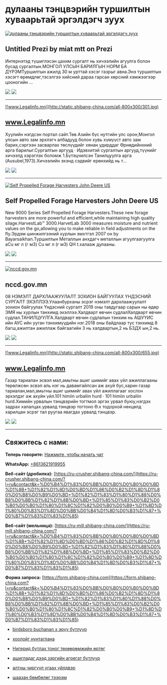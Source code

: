 # дулааны тэнцвэрийн туршилтын хуваарьтай эргэлдэгч зуух

<a href="https://swt.shibang-china.com/?l=ru&img&k=%D0%B4%D1%83%D0%BB%D0%B0%D0%B0%D0%BD%D1%8B+%D1%82%D1%8D%D0%BD%D1%86%D0%B2%D1%8D%D1%80%D0%B8%D0%B9%D0%BD+%D1%82%D1%83%D1%80%D1%88%D0%B8%D0%BB%D1%82%D1%8B%D0%BD+%D1%85%D1%83%D0%B2%D0%B0%D0%B0%D1%80%D1%8C%D1%82%D0%B0%D0%B9+%D1%8D%D1%80%D0%B3%D1%8D%D0%BB%D0%B4%D1%8D%D0%B3%D1%87+%D0%B7%D1%83%D1%83%D1%85" target="_blank">![дулааны тэнцвэрийн туршилтын хуваарьтай эргэлдэгч зуух](http://static.shibang-china.com/all-800x300/63.jpg)</a>

## Untitled Prezi by miat mtt on Prezi
Интернэтэд түшиглэсэн цахим сургалт нь хичээлийн агуулга болон бусад сургалтын.МОНГОЛ УЛСЫН БАРИЛГЫН HOPM БА ДҮРЭМТуршилтын ажилд 30 м урттай хэсэг газрыг авна.Энэ туршилтын хэсэгт өрөмдлөг,тэсэлгээ хийсний дараа гарсан хөрсний хэмжээгээр цооногийн …


<a href="https://whatsapp.shibangsoft.com/WhatsApp.php" target="_blank" title="WhatsApp">![](http://static.shibang-china.com/icon/whatsapp.png)</a> <a href="https://swt.shibang-china.com/?l=ru&icon&k=%D0%B4%D1%83%D0%BB%D0%B0%D0%B0%D0%BD%D1%8B+%D1%82%D1%8D%D0%BD%D1%86%D0%B2%D1%8D%D1%80%D0%B8%D0%B9%D0%BD+%D1%82%D1%83%D1%80%D1%88%D0%B8%D0%BB%D1%82%D1%8B%D0%BD+%D1%85%D1%83%D0%B2%D0%B0%D0%B0%D1%80%D1%8C%D1%82%D0%B0%D0%B9+%D1%8D%D1%80%D0%B3%D1%8D%D0%BB%D0%B4%D1%8D%D0%B3%D1%87+%D0%B7%D1%83%D1%83%D1%85" target="_blank">![](http://static.shibang-china.com/icon/chat-ru.png)</a>

---

<a href="https://swt.shibang-china.com/?l=ru&img&k=%D0%B4%D1%83%D0%BB%D0%B0%D0%B0%D0%BD%D1%8B+%D1%82%D1%8D%D0%BD%D1%86%D0%B2%D1%8D%D1%80%D0%B8%D0%B9%D0%BD+%D1%82%D1%83%D1%80%D1%88%D0%B8%D0%BB%D1%82%D1%8B%D0%BD+%D1%85%D1%83%D0%B2%D0%B0%D0%B0%D1%80%D1%8C%D1%82%D0%B0%D0%B9+%D1%8D%D1%80%D0%B3%D1%8D%D0%BB%D0%B4%D1%8D%D0%B3%D1%87+%D0%B7%D1%83%D1%83%D1%85" target="_blank">![www.Legalinfo.mn](http://static.shibang-china.com/all-800x300/301.jpg)</a>

## www.Legalinfo.mn
Хуулийн нэгдсэн портал сайт.Төв Азийн бүс нутгийн улс орон,Монгол улсын авто зам эрхлэгч албадууд болон хувь хүмүүст авто зам барих,сэргээн засварлах төслүүдийг хянан удирддаг Өрнөдийнхний арга барилыг.Сургалтын аргууд&nbsp;&#0183;&#32;Идэвхитэй сургалтын аргууд,түүнийг хичээлд хэрэглэх боломж 1.Бүтэцчилсэн Танилцуулга арга (Ausubel,1973).Хичээлийн эхэнд сэдвийг ерөнхийд нь т…


<a href="https://whatsapp.shibangsoft.com/WhatsApp.php" target="_blank" title="WhatsApp">![](http://static.shibang-china.com/icon/whatsapp.png)</a> <a href="https://swt.shibang-china.com/?l=ru&icon&k=%D0%B4%D1%83%D0%BB%D0%B0%D0%B0%D0%BD%D1%8B+%D1%82%D1%8D%D0%BD%D1%86%D0%B2%D1%8D%D1%80%D0%B8%D0%B9%D0%BD+%D1%82%D1%83%D1%80%D1%88%D0%B8%D0%BB%D1%82%D1%8B%D0%BD+%D1%85%D1%83%D0%B2%D0%B0%D0%B0%D1%80%D1%8C%D1%82%D0%B0%D0%B9+%D1%8D%D1%80%D0%B3%D1%8D%D0%BB%D0%B4%D1%8D%D0%B3%D1%87+%D0%B7%D1%83%D1%83%D1%85" target="_blank">![](http://static.shibang-china.com/icon/chat-ru.png)</a>

---

<a href="https://swt.shibang-china.com/?l=ru&img&k=%D0%B4%D1%83%D0%BB%D0%B0%D0%B0%D0%BD%D1%8B+%D1%82%D1%8D%D0%BD%D1%86%D0%B2%D1%8D%D1%80%D0%B8%D0%B9%D0%BD+%D1%82%D1%83%D1%80%D1%88%D0%B8%D0%BB%D1%82%D1%8B%D0%BD+%D1%85%D1%83%D0%B2%D0%B0%D0%B0%D1%80%D1%8C%D1%82%D0%B0%D0%B9+%D1%8D%D1%80%D0%B3%D1%8D%D0%BB%D0%B4%D1%8D%D0%B3%D1%87+%D0%B7%D1%83%D1%83%D1%85" target="_blank">![Self Propelled Forage Harvesters John Deere US](http://static.shibang-china.com/all-800x300/1086.jpg)</a>

## Self Propelled Forage Harvesters John Deere US
New 9000 Series Self Propelled Forage Harvesters.These new forage harvesters are more powerful and efficient,while maintaining high quality silage.HarvestLab™ 3000.HarvetLab 3000 measures moisture and nutrient values on the go,allowing you to make reliable in field adjustments on the fly.Эрдэм шинжилгээний хурлын эмхтгэл 2007 он by Bayarsaikhan.Туршилтын Металлын анхдагч металлын агуулгаагуулга aCu мг л (г м3) Cu мг л (г м3) QH t.халааж дулааны.


<a href="https://whatsapp.shibangsoft.com/WhatsApp.php" target="_blank" title="WhatsApp">![](http://static.shibang-china.com/icon/whatsapp.png)</a> <a href="https://swt.shibang-china.com/?l=ru&icon&k=%D0%B4%D1%83%D0%BB%D0%B0%D0%B0%D0%BD%D1%8B+%D1%82%D1%8D%D0%BD%D1%86%D0%B2%D1%8D%D1%80%D0%B8%D0%B9%D0%BD+%D1%82%D1%83%D1%80%D1%88%D0%B8%D0%BB%D1%82%D1%8B%D0%BD+%D1%85%D1%83%D0%B2%D0%B0%D0%B0%D1%80%D1%8C%D1%82%D0%B0%D0%B9+%D1%8D%D1%80%D0%B3%D1%8D%D0%BB%D0%B4%D1%8D%D0%B3%D1%87+%D0%B7%D1%83%D1%83%D1%85" target="_blank">![](http://static.shibang-china.com/icon/chat-ru.png)</a>

---

<a href="https://swt.shibang-china.com/?l=ru&img&k=%D0%B4%D1%83%D0%BB%D0%B0%D0%B0%D0%BD%D1%8B+%D1%82%D1%8D%D0%BD%D1%86%D0%B2%D1%8D%D1%80%D0%B8%D0%B9%D0%BD+%D1%82%D1%83%D1%80%D1%88%D0%B8%D0%BB%D1%82%D1%8B%D0%BD+%D1%85%D1%83%D0%B2%D0%B0%D0%B0%D1%80%D1%8C%D1%82%D0%B0%D0%B9+%D1%8D%D1%80%D0%B3%D1%8D%D0%BB%D0%B4%D1%8D%D0%B3%D1%87+%D0%B7%D1%83%D1%83%D1%85" target="_blank">![nccd.gov.mn](http://static.shibang-china.com/all-800x300/250.jpg)</a>

## nccd.gov.mn
08 НЭМЭЛТ ДАРХЛААЖУУЛАЛТ ЗОХИОН БАЙГУУЛАХ ҮНДЭСНИЙ СУРГАЛТ ЭХЭЛЛЭЭ.Улаанбурханы эсрэг нэмэлт дархлаажуулалт зохион байгуулах Үндэсний сургалт 2019 оны тавдугаар сарын ны өдөр ЭМЯ ны хурлын танхимд эхэллээ.Халдварт өвчин судлалХалдварт өвчин судлал.ТАНИЛЦУУЛГА.Халдварт өвчин судлалын тэнхим нь АШУҮИС ийн АУС ийн ууган тэнхимүүдийн нэг.2018 оны байдлаар тус тэнхимд 8 багш,ажилтан ажиллаж байгаагийн 3 нь халдвартын,2 нь БЗДХ ын,2 нь.


<a href="https://whatsapp.shibangsoft.com/WhatsApp.php" target="_blank" title="WhatsApp">![](http://static.shibang-china.com/icon/whatsapp.png)</a> <a href="https://swt.shibang-china.com/?l=ru&icon&k=%D0%B4%D1%83%D0%BB%D0%B0%D0%B0%D0%BD%D1%8B+%D1%82%D1%8D%D0%BD%D1%86%D0%B2%D1%8D%D1%80%D0%B8%D0%B9%D0%BD+%D1%82%D1%83%D1%80%D1%88%D0%B8%D0%BB%D1%82%D1%8B%D0%BD+%D1%85%D1%83%D0%B2%D0%B0%D0%B0%D1%80%D1%8C%D1%82%D0%B0%D0%B9+%D1%8D%D1%80%D0%B3%D1%8D%D0%BB%D0%B4%D1%8D%D0%B3%D1%87+%D0%B7%D1%83%D1%83%D1%85" target="_blank">![](http://static.shibang-china.com/icon/chat-ru.png)</a>

---

<a href="https://swt.shibang-china.com/?l=ru&img&k=%D0%B4%D1%83%D0%BB%D0%B0%D0%B0%D0%BD%D1%8B+%D1%82%D1%8D%D0%BD%D1%86%D0%B2%D1%8D%D1%80%D0%B8%D0%B9%D0%BD+%D1%82%D1%83%D1%80%D1%88%D0%B8%D0%BB%D1%82%D1%8B%D0%BD+%D1%85%D1%83%D0%B2%D0%B0%D0%B0%D1%80%D1%8C%D1%82%D0%B0%D0%B9+%D1%8D%D1%80%D0%B3%D1%8D%D0%BB%D0%B4%D1%8D%D0%B3%D1%87+%D0%B7%D1%83%D1%83%D1%85" target="_blank">![www.Legalinfo.mn](http://static.shibang-china.com/all-800x300/655.jpg)</a>

## www.Legalinfo.mn
Газар тариалан эсвэл мал,амьтны ашиг шимийг авах үйл ажиллагааны төрөлжсөн эсвэл аль нэг нь давамгайлсан аж ахуй бус,харин газар тариалан,мал,амьтны ашиг шимийг авах үйл ажиллагааг хослон эрхэлдэг аж ахуйн үйл.101 himiin urbaliin hurd&nbsp;&#0183;&#32;101 himiin urbaliin hurd.Химийн урвалын тэнцвэрийн тогтмол эргэх урвал буюу,нэгдэх задрах халалцах.урвалд тэнцвэр тогтоно Ө.х тодорхой нөхцөлд харилцан эсрэг тал руугаа явагдах урвалд тэнцвэр.


<a href="https://whatsapp.shibangsoft.com/WhatsApp.php" target="_blank" title="WhatsApp">![](http://static.shibang-china.com/icon/whatsapp.png)</a> <a href="https://swt.shibang-china.com/?l=ru&icon&k=%D0%B4%D1%83%D0%BB%D0%B0%D0%B0%D0%BD%D1%8B+%D1%82%D1%8D%D0%BD%D1%86%D0%B2%D1%8D%D1%80%D0%B8%D0%B9%D0%BD+%D1%82%D1%83%D1%80%D1%88%D0%B8%D0%BB%D1%82%D1%8B%D0%BD+%D1%85%D1%83%D0%B2%D0%B0%D0%B0%D1%80%D1%8C%D1%82%D0%B0%D0%B9+%D1%8D%D1%80%D0%B3%D1%8D%D0%BB%D0%B4%D1%8D%D0%B3%D1%87+%D0%B7%D1%83%D1%83%D1%85" target="_blank">![](http://static.shibang-china.com/icon/chat-ru.png)</a>

---
## Свяжитесь с нами:

**Теперь говорите:** [Нажмите, чтобы начать чат](https://swt.shibang-china.com?l=ru&contact&k=%D0%B4%D1%83%D0%BB%D0%B0%D0%B0%D0%BD%D1%8B+%D1%82%D1%8D%D0%BD%D1%86%D0%B2%D1%8D%D1%80%D0%B8%D0%B9%D0%BD+%D1%82%D1%83%D1%80%D1%88%D0%B8%D0%BB%D1%82%D1%8B%D0%BD+%D1%85%D1%83%D0%B2%D0%B0%D0%B0%D1%80%D1%8C%D1%82%D0%B0%D0%B9+%D1%8D%D1%80%D0%B3%D1%8D%D0%BB%D0%B4%D1%8D%D0%B3%D1%87+%D0%B7%D1%83%D1%83%D1%85)

**WhatsApp:**  [+8613621919955](https://whatsapp.shibangsoft.com/WhatsApp.php)

**Веб-сайт (дробилка):** [https://ru-crusher.shibang-china.com/](https://ru-crusher.shibang-china.com/?l=ru&contact&k=%D0%B4%D1%83%D0%BB%D0%B0%D0%B0%D0%BD%D1%8B+%D1%82%D1%8D%D0%BD%D1%86%D0%B2%D1%8D%D1%80%D0%B8%D0%B9%D0%BD+%D1%82%D1%83%D1%80%D1%88%D0%B8%D0%BB%D1%82%D1%8B%D0%BD+%D1%85%D1%83%D0%B2%D0%B0%D0%B0%D1%80%D1%8C%D1%82%D0%B0%D0%B9+%D1%8D%D1%80%D0%B3%D1%8D%D0%BB%D0%B4%D1%8D%D0%B3%D1%87+%D0%B7%D1%83%D1%83%D1%85)

**Веб-сайт (мельница):** [https://ru-mill.shibang-china.com/](https://ru-mill.shibang-china.com/?l=ru&contact&k=%D0%B4%D1%83%D0%BB%D0%B0%D0%B0%D0%BD%D1%8B+%D1%82%D1%8D%D0%BD%D1%86%D0%B2%D1%8D%D1%80%D0%B8%D0%B9%D0%BD+%D1%82%D1%83%D1%80%D1%88%D0%B8%D0%BB%D1%82%D1%8B%D0%BD+%D1%85%D1%83%D0%B2%D0%B0%D0%B0%D1%80%D1%8C%D1%82%D0%B0%D0%B9+%D1%8D%D1%80%D0%B3%D1%8D%D0%BB%D0%B4%D1%8D%D0%B3%D1%87+%D0%B7%D1%83%D1%83%D1%85)

**Форма запроса:** [https://form.shibang-china.com](https://form.shibang-china.com?l=ru&contact&k=%D0%B4%D1%83%D0%BB%D0%B0%D0%B0%D0%BD%D1%8B+%D1%82%D1%8D%D0%BD%D1%86%D0%B2%D1%8D%D1%80%D0%B8%D0%B9%D0%BD+%D1%82%D1%83%D1%80%D1%88%D0%B8%D0%BB%D1%82%D1%8B%D0%BD+%D1%85%D1%83%D0%B2%D0%B0%D0%B0%D1%80%D1%8C%D1%82%D0%B0%D0%B9+%D1%8D%D1%80%D0%B3%D1%8D%D0%BB%D0%B4%D1%8D%D0%B3%D1%87+%D0%B7%D1%83%D1%83%D1%85)

* [birdsboro buchanan x эрүү бутлуур](../129/birdsboro%20buchanan%20x%20%D1%8D%D1%80%D2%AF%D2%AF%20%D0%B1%D1%83%D1%82%D0%BB%D1%83%D1%83%D1%80.md)

* [хоолойг нунтаглана](../130/%D1%85%D0%BE%D0%BE%D0%BB%D0%BE%D0%B9%D0%B3%20%D0%BD%D1%83%D0%BD%D1%82%D0%B0%D0%B3%D0%BB%D0%B0%D0%BD%D0%B0.md)

* [Нигерид бутлах тоног төхөөрөмжийн өртөг](../127/%D0%9D%D0%B8%D0%B3%D0%B5%D1%80%D0%B8%D0%B4%20%D0%B1%D1%83%D1%82%D0%BB%D0%B0%D1%85%20%D1%82%D0%BE%D0%BD%D0%BE%D0%B3%20%D1%82%D3%A9%D1%85%D3%A9%D3%A9%D1%80%D3%A9%D0%BC%D0%B6%D0%B8%D0%B9%D0%BD%20%D3%A9%D1%80%D1%82%D3%A9%D0%B3.md)

* [ашигладаг дээд зэргийн агрегат бутлуур](../127/%D0%B0%D1%88%D0%B8%D0%B3%D0%BB%D0%B0%D0%B4%D0%B0%D0%B3%20%D0%B4%D1%8D%D1%8D%D0%B4%20%D0%B7%D1%8D%D1%80%D0%B3%D0%B8%D0%B9%D0%BD%20%D0%B0%D0%B3%D1%80%D0%B5%D0%B3%D0%B0%D1%82%20%D0%B1%D1%83%D1%82%D0%BB%D1%83%D1%83%D1%80.md)

* [алтны чиргүүл угаах үйлдвэр](../127/%D0%B0%D0%BB%D1%82%D0%BD%D1%8B%20%D1%87%D0%B8%D1%80%D0%B3%D2%AF%D2%AF%D0%BB%20%D1%83%D0%B3%D0%B0%D0%B0%D1%85%20%D2%AF%D0%B9%D0%BB%D0%B4%D0%B2%D1%8D%D1%80.md)

* [шаазан бөмбөлөг тээрэм](../127/%D1%88%D0%B0%D0%B0%D0%B7%D0%B0%D0%BD%20%D0%B1%D3%A9%D0%BC%D0%B1%D3%A9%D0%BB%D3%A9%D0%B3%20%D1%82%D1%8D%D1%8D%D1%80%D1%8D%D0%BC.md)